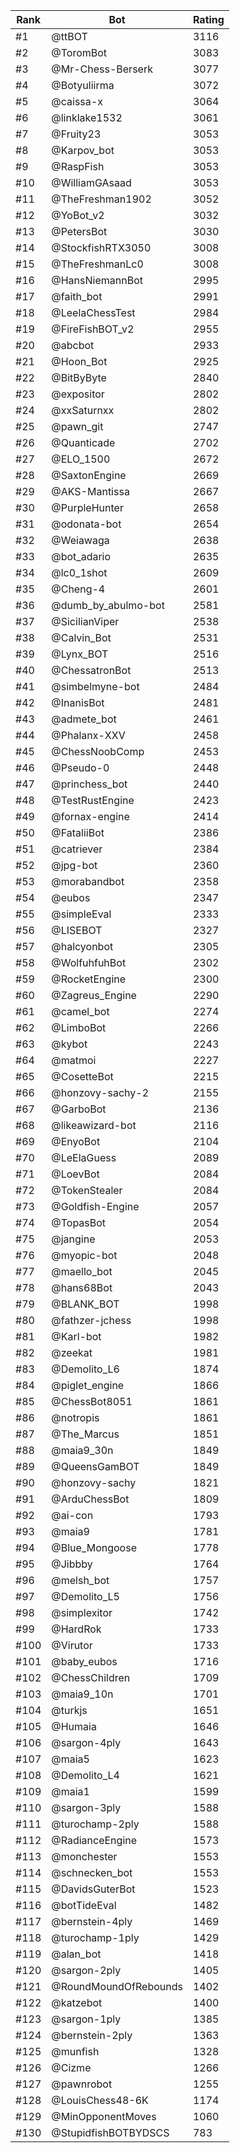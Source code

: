 Rank|Bot|Rating
---|---|---
#1|@ttBOT|3116
#2|@ToromBot|3083
#3|@Mr-Chess-Berserk|3077
#4|@Botyuliirma|3072
#5|@caissa-x|3064
#6|@linklake1532|3061
#7|@Fruity23|3053
#8|@Karpov_bot|3053
#9|@RaspFish|3053
#10|@WilliamGAsaad|3053
#11|@TheFreshman1902|3052
#12|@YoBot_v2|3032
#13|@PetersBot|3030
#14|@StockfishRTX3050|3008
#15|@TheFreshmanLc0|3008
#16|@HansNiemannBot|2995
#17|@faith_bot|2991
#18|@LeelaChessTest|2984
#19|@FireFishBOT_v2|2955
#20|@abcbot|2933
#21|@Hoon_Bot|2925
#22|@BitByByte|2840
#23|@expositor|2802
#24|@xxSaturnxx|2802
#25|@pawn_git|2747
#26|@Quanticade|2702
#27|@ELO_1500|2672
#28|@SaxtonEngine|2669
#29|@AKS-Mantissa|2667
#30|@PurpleHunter|2658
#31|@odonata-bot|2654
#32|@Weiawaga|2638
#33|@bot_adario|2635
#34|@lc0_1shot|2609
#35|@Cheng-4|2601
#36|@dumb_by_abulmo-bot|2581
#37|@SicilianViper|2538
#38|@Calvin_Bot|2531
#39|@Lynx_BOT|2516
#40|@ChessatronBot|2513
#41|@simbelmyne-bot|2484
#42|@InanisBot|2481
#43|@admete_bot|2461
#44|@Phalanx-XXV|2458
#45|@ChessNoobComp|2453
#46|@Pseudo-0|2448
#47|@princhess_bot|2440
#48|@TestRustEngine|2423
#49|@fornax-engine|2414
#50|@FataliiBot|2386
#51|@catriever|2384
#52|@jpg-bot|2360
#53|@morabandbot|2358
#54|@eubos|2347
#55|@simpleEval|2333
#56|@LISEBOT|2327
#57|@halcyonbot|2305
#58|@WolfuhfuhBot|2302
#59|@RocketEngine|2300
#60|@Zagreus_Engine|2290
#61|@camel_bot|2274
#62|@LimboBot|2266
#63|@kybot|2243
#64|@matmoi|2227
#65|@CosetteBot|2215
#66|@honzovy-sachy-2|2155
#67|@GarboBot|2136
#68|@likeawizard-bot|2116
#69|@EnyoBot|2104
#70|@LeElaGuess|2089
#71|@LoevBot|2084
#72|@TokenStealer|2084
#73|@Goldfish-Engine|2057
#74|@TopasBot|2054
#75|@jangine|2053
#76|@myopic-bot|2048
#77|@maello_bot|2045
#78|@hans68Bot|2043
#79|@BLANK_BOT|1998
#80|@fathzer-jchess|1998
#81|@Karl-bot|1982
#82|@zeekat|1981
#83|@Demolito_L6|1874
#84|@piglet_engine|1866
#85|@ChessBot8051|1861
#86|@notropis|1861
#87|@The_Marcus|1851
#88|@maia9_30n|1849
#89|@QueensGamBOT|1849
#90|@honzovy-sachy|1821
#91|@ArduChessBot|1809
#92|@ai-con|1793
#93|@maia9|1781
#94|@Blue_Mongoose|1778
#95|@Jibbby|1764
#96|@melsh_bot|1757
#97|@Demolito_L5|1756
#98|@simplexitor|1742
#99|@HardRok|1733
#100|@Virutor|1733
#101|@baby_eubos|1716
#102|@ChessChildren|1709
#103|@maia9_10n|1701
#104|@turkjs|1651
#105|@Humaia|1646
#106|@sargon-4ply|1643
#107|@maia5|1623
#108|@Demolito_L4|1621
#109|@maia1|1599
#110|@sargon-3ply|1588
#111|@turochamp-2ply|1588
#112|@RadianceEngine|1573
#113|@monchester|1553
#114|@schnecken_bot|1553
#115|@DavidsGuterBot|1523
#116|@botTideEval|1482
#117|@bernstein-4ply|1469
#118|@turochamp-1ply|1429
#119|@alan_bot|1418
#120|@sargon-2ply|1405
#121|@RoundMoundOfRebounds|1402
#122|@katzebot|1400
#123|@sargon-1ply|1385
#124|@bernstein-2ply|1363
#125|@munfish|1328
#126|@Cizme|1266
#127|@pawnrobot|1255
#128|@LouisChess48-6K|1174
#129|@MinOpponentMoves|1060
#130|@StupidfishBOTBYDSCS|783

